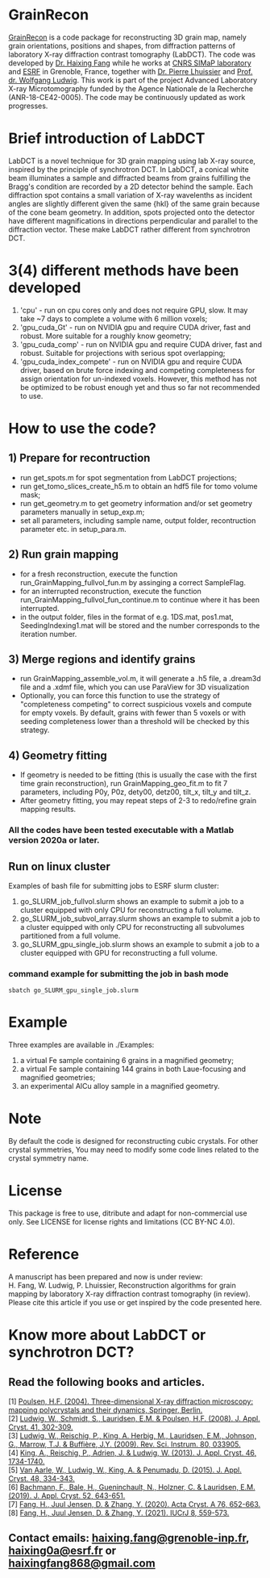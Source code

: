 # GrainRecon
[GrainRecon](https://github.com/haixingfang/GrainRecon) is a code package for reconstructing 3D grain map, namely grain orientations, positions and shapes, from diffraction patterns of laboratory X-ray diffraction contrast tomography (LabDCT). The code was developed by [Dr. Haixing Fang](https://orcid.org/0000-0001-8114-5276) while he works at [CNRS SIMaP laboratory](https://simap.grenoble-inp.fr/) and [ESRF](https://www.esrf.fr/UsersAndScience/Experiments/StructMaterials/ID11) in Grenoble, France, together with [Dr. Pierre Lhuissier](https://simap.grenoble-inp.fr/fr/equipes/m-lhuissier-pierre) and [Prof. dr. Wolfgang Ludwig](https://scholar.google.fr/citations?user=f8-PwEMAAAAJ&hl=fr). This work is part of the project Advanced Laboratory X-ray Microtomography funded by the Agence Nationale de la Recherche (ANR-18-CE42-0005). The code may be continuously updated as work progresses.

# Brief introduction of LabDCT
LabDCT is a novel technique for 3D grain mapping using lab X-ray source, inspired by the principle of synchrotron DCT. In LabDCT, a conical white beam illuminates a sample and diffracted beams from grains fulfilling the Bragg's condition are recorded by a 2D detector behind the sample. Each diffraction spot contains a small variation of X-ray wavelenths as incident angles are slightly different given the same {hkl} of the same grain because of the cone beam geometry. In addition, spots projected onto the detector have different magnifications in directions perpendicular and parallel to the diffraction vector. These make LabDCT rather different from synchrotron DCT.

# 3(4) different methods have been developed
1) 'cpu' - run on cpu cores only and does not require GPU, slow. It may take ~7 days to complete a volume with 6 million voxels;
2) 'gpu_cuda_Gt' - run on NVIDIA gpu and require CUDA driver, fast and robust. More suitable for a roughly know geometry;
3) 'gpu_cuda_comp' - run on NVIDIA gpu and require CUDA driver, fast and robust. Suitable for projections with serious spot overlapping;
4) 'gpu_cuda_index_compete' - run on NVIDIA gpu and require CUDA driver, based on brute force indexing and competing completeness for assign orientation for un-indexed voxels. However, this method has not be optimized to be robust enough yet and thus so far not recommended to use.

# How to use the code?
## 1) Prepare for recontruction
  - run get_spots.m for spot segmentation from LabDCT projections;
  - run get_tomo_slices_create_h5.m to obtain an hdf5 file for tomo volume mask;
  - run get_geometry.m to get geometry information and/or set geometry parameters manually in setup_exp.m;
  - set all parameters, including sample name, output folder, recontruction parameter etc. in setup_para.m.
## 2) Run grain mapping
  - for a fresh reconstruction, execute the function run_GrainMapping_fullvol_fun.m by assinging a correct SampleFlag.
  - for an interrupted reconstruction, execute the function run_GrainMapping_fullvol_fun_continue.m to continue where it has been interrupted.
  - in the output folder, files in the format of e.g. 1DS.mat, pos1.mat, SeedingIndexing1.mat will be stored and the number corresponds to the iteration number.
## 3) Merge regions and identify grains
  - run GrainMapping_assemble_vol.m, it will generate a .h5 file, a .dream3d file and a .xdmf file, which you can use ParaView for 3D visualization
  - Optionally, you can force this function to use the strategy of "completeness competing" to correct suspicious voxels and compute for empty voxels. By default, grains with fewer than 5 voxels or with seeding completeness lower than a threshold will be checked by this strategy.
## 4) Geometry fitting
  - If geometry is needed to be fitting (this is usually the case with the first time grain reconstruction), run GrainMapping_geo_fit.m to fit 7 parameters, including P0y, P0z, dety00, detz00, tilt_x, tilt_y and tilt_z.
  - After geometry fitting, you may repeat steps of 2-3 to redo/refine grain mapping results.<br>
### All the codes have been tested executable with a Matlab version 2020a or later.

## Run on linux cluster
Examples of bash file for submitting jobs to ESRF slurm cluster:
1) go_SLURM_job_fullvol.slurm shows an example to submit a job to a cluster equipped with only CPU for reconstructing a full volume.<br>
2) go_SLURM_job_subvol_array.slurm shows an example to submit a job to a cluster equipped with only CPU for reconstructing all subvolumes partitioned from a full volume.<br>
3) go_SLURM_gpu_single_job.slurm shows an example to submit a job to a cluster equipped with GPU for reconstructing a full volume. <br>
### command example for submitting the job in bash mode
```
sbatch go_SLURM_gpu_single_job.slurm
```

# Example
Three examples are available in ./Examples:
1) a virtual Fe sample containing 6 grains in a magnified geometry; <br>
2) a virtual Fe sample containing 144 grains in both Laue-focusing and magnified geometries; <br>
3) an experimental AlCu alloy sample in a magnified geometry.<br>

# Note
By default the code is designed for reconstructing cubic crystals. For other crystal symmetries, You may need to modify some code lines related to the crystal symmetry name.

# License
This package is free to use, ditribute and adapt for non-commercial use only. See LICENSE for license rights and limitations (CC BY-NC 4.0).

# Reference
A manuscript has been prepared and now is under review:<br>
H. Fang, W. Ludwig, P. Lhuissier, Reconstruction algorithms for grain mapping by laboratory X-ray diffraction contrast tomography (in review).<br>
Please cite this article if you use or get inspired by the code presented here.

# Know more about LabDCT or synchrotron DCT?
## Read the following books and articles.
[1] [Poulsen, H.F. (2004). Three-dimensional X-ray diffraction microscopy: mapping polycrystals and their dynamics, Springer, Berlin.](https://books.google.fr/books?hl=zh-CN&lr=&id=_jzrH20Qu6cC&oi=fnd&pg=PA1&dq=Three-dimensional+X-ray+diffraction+microscopy:+mapping+polycrystals+and+their+dynamics&ots=fuKB6aOUDR&sig=X1FLzGThZC5dBig_TmHRcPR34Jk&redir_esc=y#v=onepage&q=Three-dimensional%20X-ray%20diffraction%20microscopy%3A%20mapping%20polycrystals%20and%20their%20dynamics&f=false)<br>
[2] [Ludwig, W., Schmidt, S., Lauridsen, E.M. & Poulsen, H.F. (2008). J. Appl. Cryst. 41, 302-309.](https://onlinelibrary.wiley.com/doi/pdf/10.1107/S0021889808001684?casa_token=R34uKE0yZ-kAAAAA:nAWCkh8VEcvYkcdsX7gUqB3C05qQDH-5WrJ-OtSuBEiqf_iT1I3s2nCKz4sVOUSEvPYmzXJiOWmrBbH0)<br>
[3] [Ludwig, W., Reischig, P., King, A. Herbig, M., Lauridsen, E.M., Johnson, G., Marrow, T.J. & Buffière, J.Y. (2009). Rev. Sci. Instrum. 80, 033905.](https://aip.scitation.org/doi/full/10.1063/1.3100200?casa_token=P5TD352wKKgAAAAA:JQJrFf2zposYugxPD1u7j_TInetWxNG8cojaDD_Xd8VfJi4IyYkLGf5gXEv-m1YwWH49zBCS9WRO)<br>
[4] [King, A., Reischig, P., Adrien, J. & Ludwig, W. (2013). J. Appl. Cryst. 46, 1734-1740.](https://onlinelibrary.wiley.com/doi/pdf/10.1107/S0021889813022553?casa_token=qNuPs8Cl0HYAAAAA:cdd2pUDdX4zQnAXdeM47NNfu_A2KUeFLcCvSQL37allmTNCuks3_Uqq7idWahDsFgfliuTYttIfvfFPT)<br>
[5] [Van Aarle, W., Ludwig, W., King, A. & Penumadu, D. (2015). J. Appl. Cryst. 48, 334-343.](https://onlinelibrary.wiley.com/doi/full/10.1107/S1600576715000928?casa_token=2NJbHkPcSqAAAAAA:E8Y8bRglog_x8aa2csR4KwR4ElfHcs3AiV6fdhVwerqJ2jptIwxXW1p7Rfrq0HPf5OfFFHNalBfPoiq2)<br>
[6] [Bachmann, F., Bale, H., Gueninchault, N., Holzner, C. & Lauridsen, E.M. (2019). J. Appl. Cryst. 52, 643-651.](https://journals.iucr.org/j/issues/2019/03/00/nb5238/nb5238.pdf)<br>
[7] [Fang, H., Juul Jensen, D. & Zhang, Y. (2020). Acta Cryst. A 76, 652-663.](https://journals.iucr.org/a/issues/2020/06/00/iv5008/iv5008.pdf)<br>
[8] [Fang, H., Juul Jensen, D. & Zhang, Y. (2021). IUCrJ 8, 559-573.](https://journals.iucr.org/m/issues/2021/04/00/fc5052/index.html)<br>

## Contact emails: haixing.fang@grenoble-inp.fr, haixing0a@esrf.fr or haixingfang868@gmail.com


